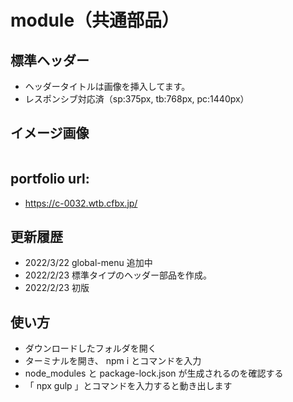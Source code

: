 # module（共通部品）

## 標準ヘッダー

- ヘッダータイトルは画像を挿入してます。
- レスポンシブ対応済（sp:375px, tb:768px, pc:1440px）

## イメージ画像

<img src="https://css-md-0004.wtb.cfbx.jp/images/md-header-01.jpg" alt="" title="" width="">

## portfolio url:

- https://c-0032.wtb.cfbx.jp/

## 更新履歴

- 2022/3/22 global-menu 追加中
- 2022/2/23 標準タイプのヘッダー部品を作成。
- 2022/2/23 初版

## 使い方

- ダウンロードしたフォルダを開く
- ターミナルを開き、 npm i とコマンドを入力
- node_modules と package-lock.json が生成されるのを確認する
- 「 npx gulp 」とコマンドを入力すると動き出します
